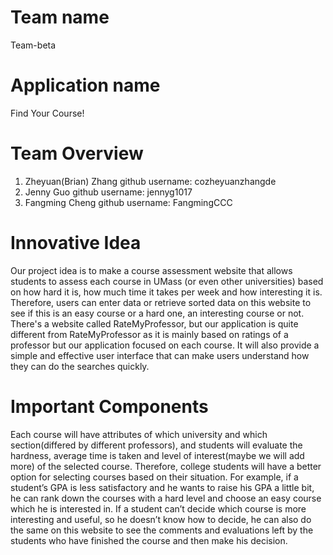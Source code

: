 # Team name
Team-beta

# Application name
Find Your Course!

# Team Overview

 1. Zheyuan(Brian) Zhang github username: cozheyuanzhangde
 2. Jenny Guo github username: jennyg1017
 3. Fangming Cheng github username: FangmingCCC

# Innovative Idea
Our project idea is to make a course assessment website that allows students to assess each course in UMass (or even other universities) based on how hard it is, how much time it takes per week and how interesting it is. Therefore, users can enter data or retrieve sorted data on this website to see if this is an easy course or a hard one, an interesting course or not. There's a website called RateMyProfessor, but our application is quite different from RateMyProfessor as it is mainly based on ratings of a professor but our application focused on each course. It will also provide a simple and effective user interface that can make users understand how they can do the searches quickly.

# Important Components
Each course will have attributes of which university and which section(differed by different professors), and students will evaluate the hardness, average time is taken and level of interest(maybe we will add more) of the selected course. Therefore, college students will have a better option for selecting courses based on their situation. For example, if a student’s GPA is less satisfactory and he wants to raise his GPA a little bit, he can rank down the courses with a hard level and choose an easy course which he is interested in. If a student can’t decide which course is more interesting and useful, so he doesn’t know how to decide, he can also do the same on this website to see the comments and evaluations left by the students who have finished the course and then make his decision.